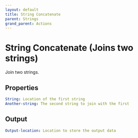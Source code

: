 ```yaml
---
layout: default
title: String Concatenate
parent: Strings
grand_parent: Actions
---
```

# String Concatenate (Joins two strings)
Join two strings.

## Properties
```yaml
String: Location of the first string
Another-string: The second string to join with the first
```

## Output
```yaml
Output-location: Location to store the output data
```
